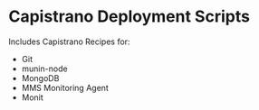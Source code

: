 Capistrano Deployment Scripts
===============
Includes Capistrano Recipes for:

* Git
* munin-node
* MongoDB
* MMS Monitoring Agent
* Monit